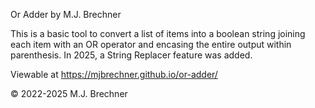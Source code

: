 Or Adder
by M.J. Brechner

This is a basic tool to convert a list of items into a boolean string joining each item with an OR operator and encasing the entire output within parenthesis. In 2025, a String Replacer feature was added.

Viewable at https://mjbrechner.github.io/or-adder/

© 2022-2025 M.J. Brechner